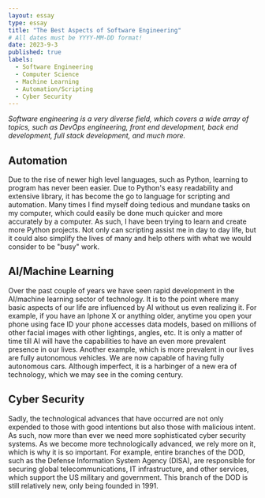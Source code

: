 ```yaml
---
layout: essay
type: essay
title: "The Best Aspects of Software Engineering"
# All dates must be YYYY-MM-DD format!
date: 2023-9-3
published: true
labels:
  - Software Engineering
  - Computer Science
  - Machine Learning
  - Automation/Scripting
  - Cyber Security
---
```


*Software engineering is a very diverse field, which covers a wide array of topics, such as DevOps engineering, front end development, back end development, full stack development, and much more.*

## Automation

Due to the rise of newer high level languages, such as Python, learning to program has never been easier. Due to Python's easy readability and extensive library, it has become the go to language for scripting and automation. Many times I find myself doing tedious and mundane tasks on my computer, which could easily be done much quicker and more accurately by a computer. As such, I have been trying to learn and create more Python projects. Not only can scripting assist me in day to day life, but it could also simplify the lives of many and help others with what we would consider to be "busy" work.

## AI/Machine Learning

Over the past couple of years we have seen rapid development in the AI/machine learning sector of technology. It is to the point where many basic aspects of our life are influenced by AI without us even realizing it. For example, if you have an Iphone X or anything older, anytime you open your phone using face ID your phone accesses data models, based on millions of other facial images with other lightings, angles, etc. It is only a matter of time till AI will have the capabilities to have an even more prevalent presence in our lives. Another example, which is more prevalent in our lives are fully autonomous vehicles. We are now capable of having fully autonomous cars. Although imperfect, it is a harbinger of a new era of technology, which we may see in the coming century.

## Cyber Security 

Sadly, the technological advances that have occurred are not only expended to those with good intentions but also those with malicious intent. As such, now more than ever we need more sophisticated cyber security systems. As we become more technologically advanced, we rely more on it, which is why it is so important. For example, entire branches of the DOD, such as the Defense Information System Agency (DISA), are responsible for securing global telecommunications, IT infrastructure, and other services, which support the US military and government. This branch of the DOD is still relatively new, only being founded in 1991.

